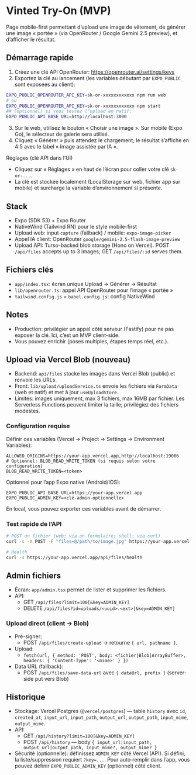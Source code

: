# Vinted Try-On (MVP)

Page mobile-first permettant d’upload une image de vêtement, de générer une image « portée » (via OpenRouter / Google Gemini 2.5 preview), et d’afficher le résultat.

## Démarrage rapide

1. Créez une clé API OpenRouter: https://openrouter.ai/settings/keys
2. Exportez la clé au lancement (les variables débutant par `EXPO_PUBLIC_` sont exposées au client):

```sh
EXPO_PUBLIC_OPENROUTER_API_KEY=sk-or-xxxxxxxxxxxx npm run web
# ou
EXPO_PUBLIC_OPENROUTER_API_KEY=sk-or-xxxxxxxxxxxx npm start
## (optionnel) si vous testez l’upload en natif:
EXPO_PUBLIC_API_BASE_URL=http://localhost:3000
```

3. Sur le web, utilisez le bouton « Choisir une image ». Sur mobile (Expo Go), le sélecteur de galerie sera utilisé.
4. Cliquez « Générer » puis attendez le chargement; le résultat s’affiche en 4:5 avec le label « Image assistée par IA ».

Réglages (clé API dans l’UI)
- Cliquez sur « Réglages » en haut de l’écran pour coller votre clé `sk-or-...`.
- La clé est stockée localement (LocalStorage sur web, fichier app sur mobile) et surcharge la variable d’environnement si présente.

## Stack

- Expo (SDK 53) + Expo Router
- NativeWind (Tailwind RN) pour le style mobile-first
- Upload web: input `capture` (fallback) / mobile: `expo-image-picker`
- Appel IA client: OpenRouter `google/gemini-2.5-flash-image-preview`
- Upload API: Turso-backed blob storage (Hono on Vercel). POST `/api/files` accepts up to 3 images; GET `/api/files/:id` serves them.

## Fichiers clés

- `app/index.tsx`: écran unique Upload → Générer → Résultat
- `lib/openrouter.ts`: appel API OpenRouter pour l’image « portée »
- `tailwind.config.js` + `babel.config.js`: config NativeWind

## Notes

- Production: privilégier un appel côté serveur (Fastify) pour ne pas exposer la clé. Ici, c’est un MVP client-side.
- Vous pouvez enrichir (poses multiples, étapes temps réel, etc.).

## Upload via Vercel Blob (nouveau)

- Backend: `api/files` stocke les images dans Vercel Blob (public) et renvoie les URLs.
- Front: `lib/upload/uploadService.ts` envoie les fichiers via `FormData` (web et natif) et met à jour `useUploadStore`.
- Limites: images uniquement, max 3 fichiers, max 16MB par fichier. Les Serverless Functions peuvent limiter la taille; privilégiez des fichiers modestes.

### Configuration requise

Définir ces variables (Vercel → Project → Settings → Environment Variables):

```
ALLOWED_ORIGINS=https://your-app.vercel.app,http://localhost:19006
# Optionnel: BLOB_READ_WRITE_TOKEN (si requis selon votre configuration)
BLOB_READ_WRITE_TOKEN=<token>
```

Optionnel pour l’app Expo native (Android/iOS):

```
EXPO_PUBLIC_API_BASE_URL=https://your-app.vercel.app
EXPO_PUBLIC_ADMIN_KEY=<clé-admin-optionnelle>
```

En local, vous pouvez exporter ces variables avant de démarrer.

### Test rapide de l’API

```sh
# POST un fichier (web: via un formulaire; shell: via curl)
curl -s -X POST -F "files=@/path/to/image.jpg" https://your-app.vercel.app/api/files | jq

# Health
curl -s https://your-app.vercel.app/api/files/health
```

## Admin fichiers

- Écran: `app/admin.tsx` permet de lister et supprimer les fichiers.
- API:
  - GET `/api/files?limit=100[&key=ADMIN_KEY]`
  - DELETE `/api/files?id=uploads/<uuid>.<ext>[&key=ADMIN_KEY]`
  
### Upload direct (client → Blob)

- Pré-signer:
  - POST `/api/files/create-upload` → retourne `{ url, pathname }`.
- Upload:
  - `fetch(url, { method: 'POST', body: <fichier|Blob|ArrayBuffer>, headers: { 'Content-Type': '<mime>' } })`
- Data URL (fallback):
  - POST `/api/files/save-data-url` avec `{ dataUrl, prefix }` (server-side put vers Blob)

## Historique

- Stockage: Vercel Postgres (`@vercel/postgres`) — table `history` avec `id`, `created_at`, `input_url`, `input_path`, `output_url`, `output_path`, `input_mime`, `output_mime`.
- API:
  - GET `/api/history?limit=100[&key=ADMIN_KEY]`
  - POST `/api/history` — body `{ input_url|input_path, output_url|output_path, input_mime?, output_mime? }`
- Sécurité (optionnelle): définissez `ADMIN_KEY` côté Vercel (API). Si défini, la liste/suppression requiert `?key=...`. Pour auto‑remplir dans l’app, vous pouvez définir `EXPO_PUBLIC_ADMIN_KEY` (optionnel) côté client.
